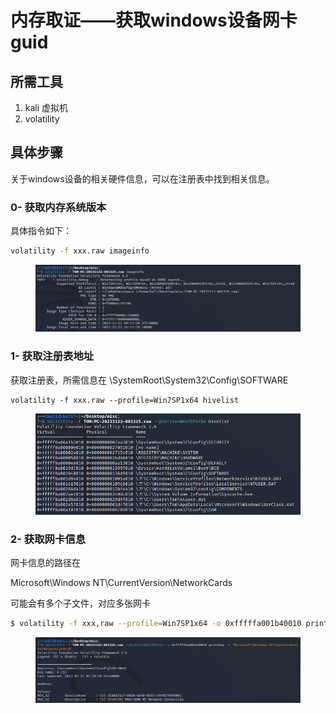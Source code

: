 # 内存取证——获取windows设备网卡guid

## 所需工具

1. kali 虚拟机
2. volatility

## 具体步骤

关于windows设备的相关硬件信息，可以在注册表中找到相关信息。

### 0- 获取内存系统版本

具体指令如下：

```sh
volatility -f xxx.raw imageinfo
```

<figure><img src="../.gitbook/assets/image (3).png" alt=""><figcaption></figcaption></figure>

### 1- 获取注册表地址

获取注册表，所需信息在 \SystemRoot\System32\Config\SOFTWARE

```
volatility -f xxx.raw --profile=Win7SP1x64 hivelist
```

<figure><img src="../.gitbook/assets/image (1) (1) (1).png" alt=""><figcaption></figcaption></figure>

### 2- 获取网卡信息

网卡信息的路径在&#x20;

Microsoft\Windows NT\CurrentVersion\NetworkCards

可能会有多个子文件，对应多张网卡

```bash
$ volatility -f xxx,raw --profile=Win7SP1x64 -o 0xfffffa001b40010 printkey -K "Microsoft Windows NT CurrentVersion\NetworkCards\8
```

<figure><img src="../.gitbook/assets/image (2) (1) (1).png" alt=""><figcaption></figcaption></figure>

